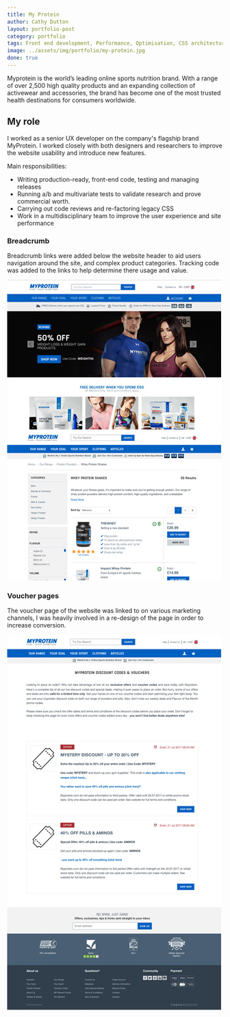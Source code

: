 ```yaml
---
title: My Protein 
author: Cathy Dutton
layout: portfolio-post
category: portfolio
tags: Front end development, Performance, Optimisation, CSS architecture
image: ../assets/img/portfolio/my-protein.jpg
done: true
---
```


<p class="highlight-quote">Myprotein is the world’s leading online sports nutrition brand. With a range of over 2,500 high quality products and an expanding collection of activewear and accessories, the brand has become one of the most trusted health destinations for consumers worldwide.</p>

<h2 class="heading">My role</h2>
 I worked as a senior UX developer on the company's flagship brand MyProtein. I worked closely with both designers and researchers to improve the website usability and introduce new features. 

Main responsibilities:

- Writing production-ready, front-end code, testing and managing releases 
- Running a/b and multivariate tests to validate research and prove commercial worth.
- Carrying out code reviews and re-factoring legacy CSS
- Work in a multidisciplinary team to improve the user experience and site performance


<h3 class="heading">Breadcrumb</h3>

Breadcrumb links were added below the website header to aid users navigation around the site, and complex product categories. Tracking code was added to the links to help determine there usage and value.

<section class="portfolio-images">
<div class="portfolio-piece-wrapper">
        <div class="portfolio-piece">
            <img src="../assets/img/portfolio/my-protein/home.jpg" class="portfolio-piece__img" alt="MyProtein homepage">
        </div>
    </div>
    <div class="portfolio-piece-wrapper">
        <div class="portfolio-piece">
            <img src="../assets/img/portfolio/my-protein/breadcrumb.jpg" class="portfolio-piece__img" alt="MyProtein breadcrunb">
        </div>
    </div>
</section>

<h3 class="heading">Voucher pages</h3>

 The voucher page of the website was linked to on various marketing channels, I was heavily involved in a re-design of the page in order to increase conversion.

<section class="portfolio-images">
    <div class="portfolio-piece-wrapper">
        <div class="portfolio-piece">
            <img src="../assets/img/portfolio/my-protein/voucher-page.jpg" class="portfolio-piece__img" alt="MyProtein voucher page">
        </div>
    </div>
</section>
